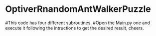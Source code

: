 # OptiverRnandomAntWalkerPuzzle
#This code has four different subroutines.
#Open the Main.py one and execute it following the intructions to get the desired result, cheers.
